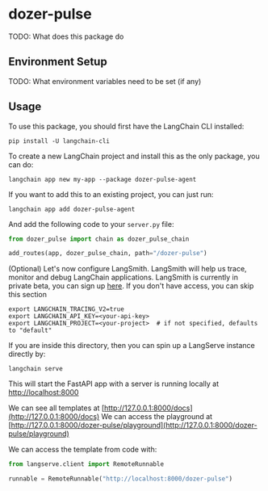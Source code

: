 # dozer-pulse

TODO: What does this package do

## Environment Setup

TODO: What environment variables need to be set (if any)

## Usage

To use this package, you should first have the LangChain CLI installed:

```shell
pip install -U langchain-cli
```

To create a new LangChain project and install this as the only package, you can do:

```shell
langchain app new my-app --package dozer-pulse-agent
```

If you want to add this to an existing project, you can just run:

```shell
langchain app add dozer-pulse-agent
```

And add the following code to your `server.py` file:
```python
from dozer_pulse import chain as dozer_pulse_chain

add_routes(app, dozer_pulse_chain, path="/dozer-pulse")
```

(Optional) Let's now configure LangSmith. 
LangSmith will help us trace, monitor and debug LangChain applications. 
LangSmith is currently in private beta, you can sign up [here](https://smith.langchain.com/). 
If you don't have access, you can skip this section


```shell
export LANGCHAIN_TRACING_V2=true
export LANGCHAIN_API_KEY=<your-api-key>
export LANGCHAIN_PROJECT=<your-project>  # if not specified, defaults to "default"
```

If you are inside this directory, then you can spin up a LangServe instance directly by:

```shell
langchain serve
```

This will start the FastAPI app with a server is running locally at 
[http://localhost:8000](http://localhost:8000)

We can see all templates at [http://127.0.0.1:8000/docs](http://127.0.0.1:8000/docs)
We can access the playground at [http://127.0.0.1:8000/dozer-pulse/playground](http://127.0.0.1:8000/dozer-pulse/playground)  

We can access the template from code with:

```python
from langserve.client import RemoteRunnable

runnable = RemoteRunnable("http://localhost:8000/dozer-pulse")
```